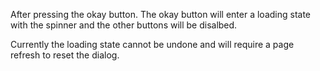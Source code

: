 After pressing the okay button. The okay button will enter a loading state with the spinner and the other buttons will be disalbed.

Currently the loading state cannot be undone and will require a page refresh to reset the dialog.
